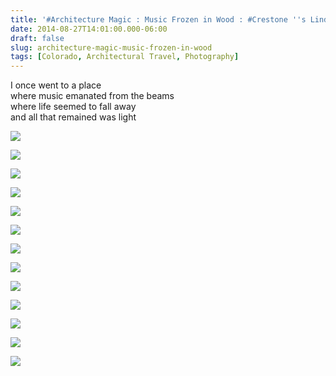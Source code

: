 ```yaml
---
title: '#Architecture Magic : Music Frozen in Wood : #Crestone ''s Lindesfarne Chapel'
date: 2014-08-27T14:01:00.000-06:00
draft: false
slug: architecture-magic-music-frozen-in-wood
tags: [Colorado, Architectural Travel, Photography]
---
```


I once went to a place  
where music emanated from the beams  
where life seemed to fall away  
and all that remained was light  
  
  

![](/images/blog/legacy/DSC05598%2B%28Medium%29.JPG)

![](/images/blog/legacy/DSC05586%2B(Medium).JPG)

  

![](/images/blog/legacy/DSC05588%2B(Medium).JPG)

  

![](/images/blog/legacy/DSC05595%2B(Medium).JPG)

  

![](/images/blog/legacy/DSC05597%2B(Medium).JPG)

  

![](/images/blog/legacy/DSC05603%2B(Medium).JPG)

  

![](/images/blog/legacy/DSC05605%2B(Medium).JPG)

  

![](/images/blog/legacy/DSC05604%2B%28Medium%29.JPG)

  

![](/images/blog/legacy/DSC05606%2B(Medium).JPG)

  

![](/images/blog/legacy/DSC05607c%2B(Medium).jpg)

  

![](/images/blog/legacy/DSC05615%2B(Medium).JPG)

  

![](/images/blog/legacy/DSC05617%2B(Medium)a.jpg)

  

![](/images/blog/legacy/DSC05619%2B(Medium).JPG)